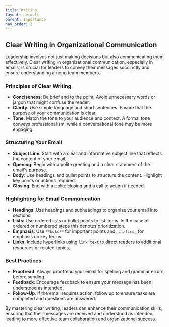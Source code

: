 ```yaml
---
title: Writing
layout: default 
parent: Importance
nav_order: 2
---
```


## Clear Writing in Organizational Communication

Leadership involves not just making decisions but also communicating them effectively. Clear writing in organizational communication, especially in emails, is crucial for leaders to convey their messages succinctly and ensure understanding among team members.

### Principles of Clear Writing

- **Conciseness**: Be brief and to the point. Avoid unnecessary words or jargon that might confuse the reader.
- **Clarity**: Use simple language and short sentences. Ensure that the purpose of your communication is clear.
- **Tone**: Match the tone to your audience and context. A formal tone conveys professionalism, while a conversational tone may be more engaging.

### Structuring Your Email

- **Subject Line**: Start with a clear and informative subject line that reflects the content of your email.
- **Opening**: Begin with a polite greeting and a clear statement of the email's purpose.
- **Body**: Use headings and bullet points to structure the content. Highlight key points or actions required.
- **Closing**: End with a polite closing and a call to action if needed.

### Highlighting for Email Communication

- **Headings**: Use headings and subheadings to organize your email into sections.
- **Lists**: Use ordered lists or bullet points to list items. In the case of ordered or numbered steps this denotes prioritization.
- **Emphasis**: Use `**bold**` for important points and `_italics_` for emphasis on key terms.
- **Links**: Include hyperlinks using `link text` to direct readers to additional resources or related topics.

### Best Practices

- **Proofread**: Always proofread your email for spelling and grammar errors before sending.
- **Feedback**: Encourage feedback to ensure your message has been understood as intended.
- **Follow-Up**: If the email requires action, follow up to ensure tasks are completed and questions are answered.

By mastering clear writing, leaders can enhance their communication skills, ensuring that their messages are received and understood as intended, leading to more effective team collaboration and organizational success.
